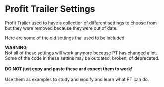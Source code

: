 # Profit Trailer Settings

Profit Trailer used to have a collection of different settings to choose from but they were removed because they were out of date.

Here are some of the old settings that used to be included.

**WARNING**<br>
Not all of these settings will work anymore because PT has changed a lot.  Some of the code in these settins may be outdated, broken, of deprecated.<br><br>
**DO NOT just copy and paste these and expect them to work!**  
<br>Use them as examples to study and modify and learn what PT can do.


